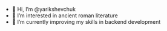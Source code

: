 - 👋 Hi, I’m @yarikshevchuk
- 👀 I’m interested in ancient roman literature
- 🌱 I’m currently improving my skills in backend development
<!---
yarikshevchuk/yarikshevchuk is a ✨ special ✨ repository because its `README.md` (this file) appears on your GitHub profile.
You can click the Preview link to take a look at your changes.
--->
